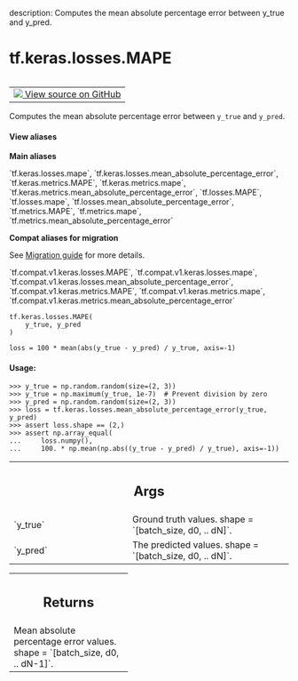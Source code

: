 description: Computes the mean absolute percentage error between y_true and y_pred.

<div itemscope itemtype="http://developers.google.com/ReferenceObject">
<meta itemprop="name" content="tf.keras.losses.MAPE" />
<meta itemprop="path" content="Stable" />
</div>

# tf.keras.losses.MAPE

<!-- Insert buttons and diff -->

<table class="tfo-notebook-buttons tfo-api nocontent" align="left">
<td>
  <a target="_blank" href="https://github.com/tensorflow/tensorflow/blob/r2.2/tensorflow/python/keras/losses.py#L1233-L1266">
    <img src="https://www.tensorflow.org/images/GitHub-Mark-32px.png" />
    View source on GitHub
  </a>
</td>
</table>



Computes the mean absolute percentage error between `y_true` and `y_pred`.

<section class="expandable">
  <h4 class="showalways">View aliases</h4>
  <p>
<b>Main aliases</b>
<p>`tf.keras.losses.mape`, `tf.keras.losses.mean_absolute_percentage_error`, `tf.keras.metrics.MAPE`, `tf.keras.metrics.mape`, `tf.keras.metrics.mean_absolute_percentage_error`, `tf.losses.MAPE`, `tf.losses.mape`, `tf.losses.mean_absolute_percentage_error`, `tf.metrics.MAPE`, `tf.metrics.mape`, `tf.metrics.mean_absolute_percentage_error`</p>

<b>Compat aliases for migration</b>
<p>See
<a href="https://www.tensorflow.org/guide/migrate">Migration guide</a> for
more details.</p>
<p>`tf.compat.v1.keras.losses.MAPE`, `tf.compat.v1.keras.losses.mape`, `tf.compat.v1.keras.losses.mean_absolute_percentage_error`, `tf.compat.v1.keras.metrics.MAPE`, `tf.compat.v1.keras.metrics.mape`, `tf.compat.v1.keras.metrics.mean_absolute_percentage_error`</p>
</p>
</section>

<pre class="devsite-click-to-copy prettyprint lang-py tfo-signature-link">
<code>tf.keras.losses.MAPE(
    y_true, y_pred
)
</code></pre>



<!-- Placeholder for "Used in" -->

`loss = 100 * mean(abs(y_true - y_pred) / y_true, axis=-1)`

#### Usage:



```
>>> y_true = np.random.random(size=(2, 3))
>>> y_true = np.maximum(y_true, 1e-7)  # Prevent division by zero
>>> y_pred = np.random.random(size=(2, 3))
>>> loss = tf.keras.losses.mean_absolute_percentage_error(y_true, y_pred)
>>> assert loss.shape == (2,)
>>> assert np.array_equal(
...     loss.numpy(),
...     100. * np.mean(np.abs((y_true - y_pred) / y_true), axis=-1))
```

<!-- Tabular view -->
 <table class="responsive fixed orange">
<colgroup><col width="214px"><col></colgroup>
<tr><th colspan="2"><h2 class="add-link">Args</h2></th></tr>

<tr>
<td>
`y_true`
</td>
<td>
Ground truth values. shape = `[batch_size, d0, .. dN]`.
</td>
</tr><tr>
<td>
`y_pred`
</td>
<td>
The predicted values. shape = `[batch_size, d0, .. dN]`.
</td>
</tr>
</table>



<!-- Tabular view -->
 <table class="responsive fixed orange">
<colgroup><col width="214px"><col></colgroup>
<tr><th colspan="2"><h2 class="add-link">Returns</h2></th></tr>
<tr class="alt">
<td colspan="2">
Mean absolute percentage error values. shape = `[batch_size, d0, .. dN-1]`.
</td>
</tr>

</table>

